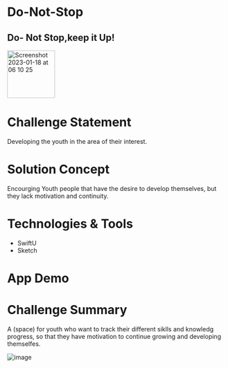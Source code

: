 # Do-Not-Stop

## Do- Not Stop,keep it Up!

<img width="110" alt="Screenshot 2023-01-18 at 06 10 25" src="https://user-images.githubusercontent.com/106028380/213193063-f95d96a1-dcbd-446e-a1b1-f3c06035acc9.png">


# Challenge Statement
Developing the youth in the area of their interest.

# Solution Concept

Encourging Youth people that have the desire to develop themselves, but they lack motivation and continuity.

# Technologies & Tools

* SwiftU
* Sketch

# App Demo




# Challenge Summary

A (space) for youth who want to track their different siklls and knowledg progress, so that they have motivation to continue growing and developing themselfes.

![image](https://user-images.githubusercontent.com/106028380/213196774-79ef0e58-b1c5-4c60-9ab3-38b35e72239d.png)




